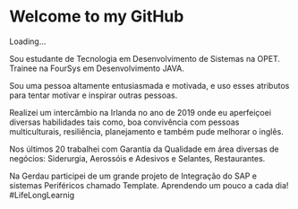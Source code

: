 # Welcome to my GitHub 


Loading...

Sou estudante de Tecnologia em Desenvolvimento de Sistemas na OPET.
Trainee na FourSys em Desenvolvimento JAVA.

Sou uma pessoa altamente entusiasmada e motivada, e uso esses atributos para tentar motivar e inspirar outras pessoas.

Realizei um intercâmbio na Irlanda no ano de 2019 onde eu aperfeiçoei diversas habilidades tais como,
boa convivência com pessoas multiculturais, resiliência, planejamento e também pude melhorar o inglês.

Nos últimos 20 trabalhei com Garantia da Qualidade em área diversas de negócios: Siderurgia, Aerossóis e Adesivos e Selantes, Restaurantes.

Na Gerdau participei de um grande projeto de Integração do SAP e sistemas Periféricos chamado Template.
Aprendendo um pouco a cada dia! #LifeLongLearnig
